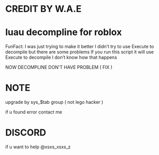 # CREDIT BY W.A.E
# luau decompline for roblox

FunFact: I was just trying to make it better I didn’t try to use Execute to decompile but there are some problems If you run this script it will use Execute to decompile I don’t know how that happens

NOW DECOMPLINE DON'T HAVE PROBLEM ( FIX )

# NOTE

upgrade by sys_$tab group ( not lego hacker )

if u found error contact me

# DISCORD

if u want to help @xsxs_xsxs_z
